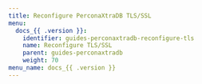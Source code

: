 ```yaml
---
title: Reconfigure PerconaXtraDB TLS/SSL
menu:
  docs_{{ .version }}:
    identifier: guides-perconaxtradb-reconfigure-tls
    name: Reconfigure TLS/SSL
    parent: guides-perconaxtradb
    weight: 70
menu_name: docs_{{ .version }}
---
```

